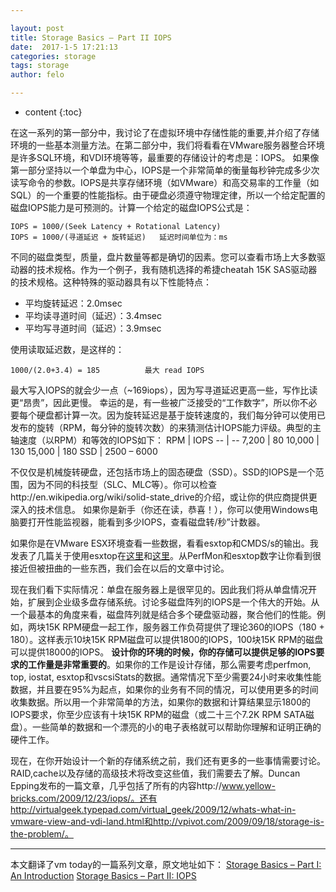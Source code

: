 ```yaml
---

layout: post
title: Storage Basics – Part II IOPS
date:  2017-1-5 17:21:13
categories: storage
tags: storage
author: felo

---
```


* content
{:toc}

在这一系列的第一部分中，我讨论了在虚拟环境中存储性能的重要,并介绍了存储环境的一些基本测量方法。在第二部分中，我们将看看在VMware服务器整合环境是许多SQL环境，和VDI环境等等，最重要的存储设计的考虑是：IOPS。
如果像第一部分坚持以一个单盘为中心，IOPS是一个非常简单的衡量每秒钟完成多少次读写命令的参数。IOPS是共享存储环境（如VMware）和高交易率的工作量（如SQL）的一个重要的性能指标。由于硬盘必须遵守物理定律，所以一个给定配置的磁盘IOPS能力是可预测的。计算一个给定的磁盘IOPS公式是：
```
IOPS = 1000/(Seek Latency + Rotational Latency)
IOPS = 1000/(寻道延迟 + 旋转延迟)   延迟时间单位为：ms
```
不同的磁盘类型，质量，盘片数量等都是确切的因素。您可以查看市场上大多数驱动器的技术规格。作为一个例子，我有随机选择的希捷cheatah 15K SAS驱动器的技术规格。这种特殊的驱动器具有以下性能特点：


- 平均旋转延迟：2.0msec
- 平均读寻道时间（延迟）：3.4msec
- 平均写寻道时间（延迟）：3.9msec

使用读取延迟数，是这样的：
```
1000/(2.0+3.4) = 185          最大 read IOPS 
```
最大写入IOPS的就会少一点（~169iops），因为写寻道延迟更高一些，写作比读更“昂贵”，因此更慢。
幸运的是，有一些被广泛接受的“工作数字”，所以你不必要每个硬盘都计算一次。因为旋转延迟是基于旋转速度的，我们每分钟可以使用已发布的旋转（RPM，每分钟的旋转次数）的来猜测估计IOPS能力评级。典型的主轴速度（以RPM）和等效的IOPS如下：
RPM | IOPS 
-- | --
7,200     |     80 
10,000    |   130 
15,000    |  180 
SSD       |    2500 – 6000

不仅仅是机械旋转硬盘，还包括市场上的固态硬盘（SSD）。SSD的IOPS是一个范围，因为不同的科技型（SLC、MLC等）。你可以检查http://en.wikipedia.org/wiki/solid-state_drive的介绍，或让你的供应商提供更深入的技术信息。
如果你是新手（你还在读，恭喜！），你可以使用Windows电脑要打开性能监视器，能看到多少IOPS，查看磁盘转/秒”计数器。

如果你是在VMware ESX环境查看一些数据，看看esxtop和CMDS/s的输出。我发表了几篇关于使用esxtop在[这里](http://vmtoday.com/2009/09/the-skinny-on-esxtop/)和[这里](http://vmtoday.com/2009/09/esxtop-batch-mode-windows-perfmon/)。从PerfMon和esxtop数字让你看到很接近但被扭曲的一些东西，我们会在以后的文章中讨论。

现在我们看下实际情况：单盘在服务器上是很罕见的。因此我们将从单盘情况开始，扩展到企业级多盘存储系统。讨论多磁盘阵列的IOPS是一个伟大的开始。从一个最基本的角度来看，磁盘阵列就是结合多个硬盘驱动器，聚合他们的性能。例如，两块15K RPM硬盘一起工作，服务器工作负荷提供了理论360的IOPS（180 + 180）。这样表示10块15K RPM磁盘可以提供1800的IOPS，100块15K RPM的磁盘可以提供18000的IOPS。
**设计你的环境的时候，你的存储可以提供足够的IOPS要求的工作量是非常重要的**。如果你的工作是设计存储，那么需要考虑perfmon, top, iostat, esxtop和vscsiStats的数据。通常情况下至少需要24小时来收集性能数据，并且要在95%为起点，如果你的业务有不同的情况，可以使用更多的时间收集数据。所以用一个非常简单的方法，如果你的数据和计算结果显示1800的IOPS要求，你至少应该有十块15K RPM的磁盘（或二十三个7.2K RPM SATA磁盘）。一些简单的数据和一个漂亮的小的电子表格就可以帮助你理解和证明正确的硬件工作。

现在，在你开始设计一个新的存储系统之前，我们还有更多的一些事情需要讨论。RAID,cache以及存储的高级技术将改变这些值，我们需要去了解。Duncan Epping发布的一篇文章，几乎包括了所有的内容http://www.yellow-bricks.com/2009/12/23/iops/。还有http://virtualgeek.typepad.com/virtual_geek/2009/12/whats-what-in-vmware-view-and-vdi-land.html和http://vpivot.com/2009/09/18/storage-is-the-problem/。

---
本文翻译了vm today的一篇系列文章，原文地址如下：
[Storage Basics – Part I: An Introduction](http://vmtoday.com/2009/12/storage-basics-part-i-intro/)
[Storage Basics – Part II: IOPS](http://vmtoday.com/2009/12/storage-basics-part-ii-iops/#comments)










